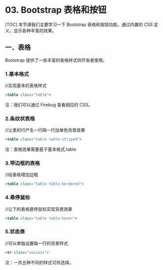 # 03. Bootstrap 表格和按钮
[TOC]
本节课我们主要学习一下 Bootstrap 表格和按钮功能，通过内置的 CSS 定义，显示各种丰富的效果。
## 一．表格
Bootstrap 提供了一些丰富的表格样式供开发者使用。
### 1.基本格式
//实现基本的表格样式
```html
<table class="table">
```
注：我们可以通过 Firebug 查看相应的 CSS。
### 2.条纹状表格
//让<tbody>里的行产生一行隔一行加单色背景效果
```html
<table class="table table-striped">
```
注：表格效果需要基于基本格式.table
### 3.带边框的表格
//给表格增加边框
```html
<table class="table table-bordered">
```
### 4.悬停鼠标
//让<tbody>下的表格悬停鼠标实现背景效果
```html
<table class="table table-hover">
```
### 5.状态类
//可以单独设置每一行的背景样式
```html
<tr class="success">
```
注：一共五种不同的样式可供选择。